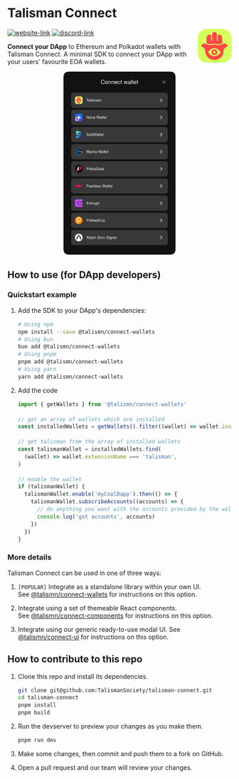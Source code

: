 # Talisman Connect

<img src="talisman.svg" alt="Talisman" width="15%" align="right" />

[![website-link](https://img.shields.io/website?label=docs&style=flat-square&up_message=online&url=https%3A%2F%2Ftalismansociety.github.io%2Ftalisman-connect)](https://talismansociety.github.io/talisman-connect)
[![discord-link](https://img.shields.io/discord/858891448271634473?logo=discord&logoColor=white&style=flat-square)](https://discord.gg/talisman)

**Connect your DApp** to Ethereum and Polkadot wallets with Talisman Connect. A minimal SDK to connect your DApp with your users' favourite EOA wallets.

<div align="center">
<img src="preview.png" alt="Talisman Connect Preview" width="50%" />
</div>

## How to use (for DApp developers)

### Quickstart example

1. Add the SDK to your DApp's dependencies:

   ```bash
   # Using npm
   npm install --save @talismn/connect-wallets
   # Using bun
   bun add @talismn/connect-wallets
   # Using pnpm
   pnpm add @talismn/connect-wallets
   # Using yarn
   yarn add @talismn/connect-wallets
   ```

1. Add the code

   ```ts
   import { getWallets } from '@talismn/connect-wallets'

   // get an array of wallets which are installed
   const installedWallets = getWallets().filter((wallet) => wallet.installed)

   // get talisman from the array of installed wallets
   const talismanWallet = installedWallets.find(
     (wallet) => wallet.extensionName === 'talisman',
   )

   // enable the wallet
   if (talismanWallet) {
     talismanWallet.enable('myCoolDapp').then(() => {
       talismanWallet.subscribeAccounts((accounts) => {
         // do anything you want with the accounts provided by the wallet
         console.log('got accounts', accounts)
       })
     })
   }
   ```

### More details

Talisman Connect can be used in one of three ways:

1. `[POPULAR]` Integrate as a standalone library within your own UI.  
   See [@talismn/connect-wallets](https://github.com/TalismanSociety/talisman-connect/tree/main/packages/connect-wallets) for instructions on this option.

1. Integrate using a set of themeable React components.  
   See [@talismn/connect-components](https://github.com/TalismanSociety/talisman-connect/tree/main/packages/connect-components) for instructions on this option.

1. Integrate using our generic ready-to-use modal UI.
   See [@talismn/connect-ui](https://github.com/TalismanSociety/talisman-connect/tree/main/packages/connect-ui) for instructions on this option.

## How to contribute to this repo

1. Clone this repo and install its dependencies.

   ```bash
   git clone git@github.com:TalismanSociety/talisman-connect.git
   cd talisman-connect
   pnpm install
   pnpm build
   ```

1. Run the devserver to preview your changes as you make them.

   ```bash
   pnpm run dev
   ```

1. Make some changes, then commit and push them to a fork on GitHub.
1. Open a pull request and our team will review your changes.
